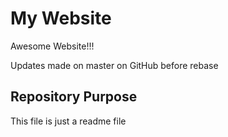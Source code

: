 # My Website

Awesome Website!!!

Updates made on master on GitHub before rebase

## Repository Purpose

This file is just a readme file
